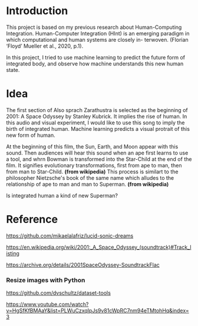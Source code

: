 # Introduction
This project is based on my previous research about Human-Computing Integration. Human-Computer Integration (HInt) is an emerging paradigm in which computational and human systems are closely in- terwoven. (Florian ‘Floyd’ Mueller et al., 2020, p.1).

In this project, I tried to use machine learning to predict the future form of integrated body, and observe how machine understands this new human state.

# Idea
The first section of Also sprach Zarathustra is selected as the beginning of 2001: A Space Odyssey by Stanley Kubrick. It implies the rise of human.
In this audio and visual experiment, I would like to use this song to imply the birth of integrated human. Machine learning predicts a visual protrait of this new form of human.

At the beginning of this film, the Sun, Earth, and Moon appear with this sound. Then audiences will hear this sound when an ape first learns to use a tool, and whrn Bowman is transformed into the Star-Child at the end of the film. It signifies evolutionary transformations, first from ape to man, then from man to Star-Child. **(from wikipedia)** This process is similart to the philosopher Nietzsche's book of the same name which alludes to the relationship of ape to man and man to Superman. **(from wikipedia)**

Is integrated human a kind of new Superman?


# Reference

https://github.com/mikaelalafriz/lucid-sonic-dreams

https://en.wikipedia.org/wiki/2001:_A_Space_Odyssey_(soundtrack)#Track_listing

https://archive.org/details/2001SpaceOdyssey-SoundtrackFlac

### Resize images with Python
https://github.com/dvschultz/dataset-tools

https://www.youtube.com/watch?v=HgSfKfBMAaY&list=PLWuCzxqIpJs9v81cWpRC7nm94eTMtohHq&index=3
